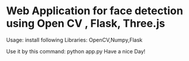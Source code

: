 # Web Application for face detection using Open CV , Flask, Three.js


Usage:
install following Libraries:
OpenCV,Numpy,Flask

Use it by this command:  python app.py
Have a nice Day!

